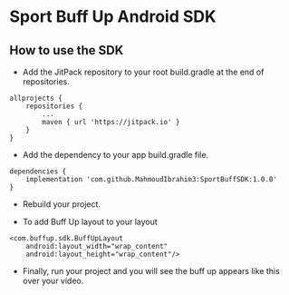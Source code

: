 # Sport Buff Up Android SDK

## How to use the SDK
- Add the JitPack repository to your root build.gradle at the end of repositories.
```
allprojects {
    repositories {
        ...
        maven { url 'https://jitpack.io' }
    }
}
```

- Add the dependency to your app build.gradle file.
```
dependencies {
    implementation 'com.github.MahmoudIbrahim3:SportBuffSDK:1.0.0'
}
```


- Rebuild your project.

- To add Buff Up layout to your layout
```
<com.buffup.sdk.BuffUpLayout
    android:layout_width="wrap_content"
    android:layout_height="wrap_content"/>
```

- Finally, run your project and you will see the buff up appears like this over your video.




